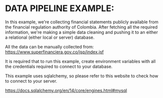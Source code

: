 <h1>DATA PIPELINE EXAMPLE:</h1>

In this example, we're collecting financial statements publicly available from the financial regulation authority
of Colombia. After fetching all the required information, we're making a simple data cleaning and pushing it to an
either a relational (either local or server) database.

All the data can be manually collected from: https://www.superfinanciera.gov.co/jsp/index.jsf

It is required that to run this example, create environment variables with all the credentials required to connect
to your database.

This example uses sqlalchemy, so please refer to this website to check how to connect to your server.

https://docs.sqlalchemy.org/en/14/core/engines.html#mysql
